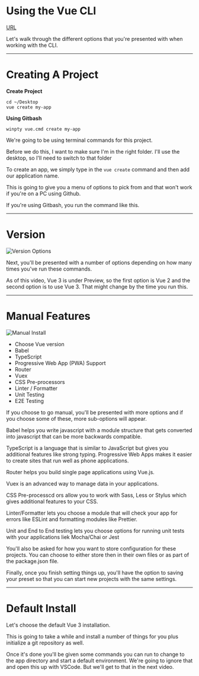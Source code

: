<!-- .slide: data-state="layout-title" class="bg-dark"-->

# Using the Vue CLI

<div class="slide-link"><a href="URL"><i class="fab fa-slideshare"></i> URL</a></div>

> > 

Let's walk through the different options that you're presented with when working with the CLI.


---

# Creating A Project

**Create Project**
```
cd ~/Desktop
vue create my-app
```

**Using Gitbash**
```
winpty vue.cmd create my-app
```
> >

We're going to be using terminal commands for this project.

Before we do this, I want to make sure I'm in the right folder. I'll use the desktop, so I'll need to switch to that folder

To create an app, we simply type in the `vue create` command and then add our application name.

This is going to give you a menu of options to pick from and that won't work if you're on a PC using Github.

If you're using Gitbash, you run the command like this.

---

# Version

![Version Options](http://pixelprowess.com/i/2020-10-30_18-30-45.png)

> >

Next, you'll be presented with a number of options depending on how many times you've run these commands.

As of this video, Vue 3 is under Preview, so the first option is Vue 2 and the second option is to use Vue 3. That might change by the time you run this.

---

# Manual Features

![Manual Install](http://pixelprowess.com/i/2020-10-30_19-18-12.png)

- Choose Vue version
- Babel
- TypeScript
- Progressive Web App (PWA) Support
- Router
- Vuex
- CSS Pre-processors
- Linter / Formatter
- Unit Testing
- E2E Testing

> >

If you choose to go manual, you'll be presented with more options and if you choose some of these, more sub-options will appear.

Babel helps you write javascript with a module structure that gets converted into javascript that can be more backwards compatible.

TypeScript is a language that is similar to JavaScript but gives you additional features like strong typing.
Progressive Web Apps makes it easier to create sites that run well as phone applications.

Router helps you build single page applications using Vue.js.

Vuex is an advanced way to manage data in your applications.

CSS Pre-processcd ors allow you to work with Sass, Less or Stylus which gives additional features to your CSS.

Linter/Formatter lets you choose a module that will check your app for errors like ESLint and formatting modules like Prettier.

Unit and End to End testing lets you choose options for running unit tests with your applications liek Mocha/Chai or Jest

You'll also be asked for how you want to store configuration for these projects. You can choose to either store then in their own files or as part of the package.json file.

Finally, once you finish setting things up, you'll have the option to saving your preset so that you can start new projects with the same settings.

---

# Default Install

> >

Let's choose the default Vue 3 installation.

This is going to take a while and install a number of things for you plus initialize a git repository as well.

Once it's done you'll be given some commands you can run to change to the app directory and start a default environment. We're going to ignore that and open this up with VSCode. But we'll get to that in the next video.


